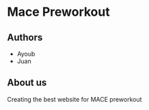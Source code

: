 # Mace Preworkout

## Authors
- Ayoub
- Juan
## About us 

Creating the best website for MACE preworkout

